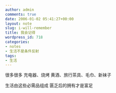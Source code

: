 ```yaml
---
author: admin
comments: true
date: 2006-01-02 05:41:27+00:00
layout: note
slug: i-will-remember
title: 我会记得
wordpress_id: 718
categories:
- notes
- 生活不是条件反射
tags:
- 生活
---
```



很多很多
充电器、烧烤
黄酒、旅行茶具、毛巾、新袜子

生活由这些必需品组成
匮乏后的拥有才是富足
